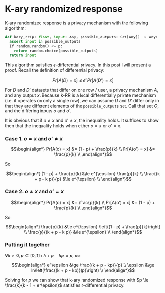 # K-ary randomized response
K-ary randomized response is a privacy mechanism with the following algorithm:
```python
def kary_rr(p: float, input: Any, possible_outputs: Set[Any]) -> Any:
  assert input in possible_outputs
  If random.random() <= p:
    return random.choice(possible_outputs)
  return input
```

This algorithm satisfies $\epsilon$-differential privacy. In this post I will present a proof. Recall the definition of differential privacy:
```math
Pr[A(D) = x] \le e^\epsilon Pr[A(D’) = x]
```
For $D$ and $D’$ datasets that differ on one row / user, a privacy mechanism $A$, and any output $x$. Because k-RR is a local differentially private mechanism (i.e. it operates on only a single row), we can assume $D$ and $D’$ differ only in that they are different elements of the `possible_outputs` set. Call that set $O$, and the differing inputs $o$ and $o’$.

It is obvious that if $o \ne x$ and $o’ \ne x$, the inequality holds. It suffices to show then that the inequality holds when either $o = x$ or $o’ = x$.

### Case 1. $o = x$ and $o’ \ne x$
```math
\begin{align*}
Pr[A(o) = x] &= (1 - p) + \frac{p}{k} \\
Pr[A(o') = x] &= \frac{p}{k} \\
\end{align*}
```
So
```math
\begin{align*}
(1 - p) + \frac{p}{k} &\le e^{\epsilon} \frac{p}{k} \\ 
\frac{(k + p - k p)}{p} &\le e^{\epsilon} \\
\end{align*}
```
### Case 2. $o \ne x$ and $o’ = x$
```math
\begin{align*}
Pr[A(o) = x] &= \frac{p}{k} \\
Pr[A(o’) = x] &= (1 - p) + \frac{p}{k} \\
\end{align*}
```
So
```math
\begin{align*}
\frac{p}{k} &\le e^{\epsilon} \left((1 - p) + \frac{p}{k}\right) \\ 
\frac{p}{(k + p - k p)} &\le e^{\epsilon} \\
\end{align*}
```
### Putting it together

$\forall k > 0, p \in [0, 1]:  k + p - kp \ge p$, so
```math
\begin{align*}
e^\epsilon &\ge \frac{(k + p - kp)}{p} \\
\epsilon &\ge ln\left(\frac{(k + p - kp)}{p}\right) \\
\end{align*}
```

Solving for $p$ we can show that k-ary randomized response with $p \le \frac{k}{k - 1 + e^\epsilon}$ satisfies $\epsilon$-differential privacy.

